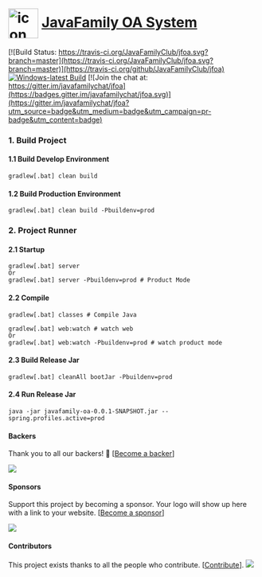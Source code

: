 # <a href="https://javafamilyclub.github.io/jfoa/"><img width="60px" align="center" src="https://s1.ax1x.com/2020/08/28/donrLD.png" alt="icon"/></a> [JavaFamily OA System](https://javafamilyclub.github.io/jfoa) 

[![Build Status: https://travis-ci.org/JavaFamilyClub/jfoa.svg?branch=master](https://travis-ci.org/JavaFamilyClub/jfoa.svg?branch=master)](https://travis-ci.org/github/JavaFamilyClub/jfoa)
[![Windows-latest Build](https://github.com/JavaFamilyClub/jfoa/workflows/Windows-latest%20Build/badge.svg)](https://github.com/JavaFamilyClub/jfoa/actions?query=workflow%3A%22Windows-latest+Build%22)
[![Join the chat at: https://gitter.im/javafamilychat/jfoa](https://badges.gitter.im/javafamilychat/jfoa.svg)](https://gitter.im/javafamilychat/jfoa?utm_source=badge&utm_medium=badge&utm_campaign=pr-badge&utm_content=badge)

### 1. Build Project
#### 1.1 Build Develop Environment
``` shell script
gradlew[.bat] clean build
```

#### 1.2 Build Production Environment
``` shell script
gradlew[.bat] clean build -Pbuildenv=prod
```

### 2. Project Runner
#### 2.1 Startup
``` shell script
gradlew[.bat] server
Or
gradlew[.bat] server -Pbuildenv=prod # Product Mode
```

#### 2.2 Compile
```shell script
gradlew[.bat] classes # Compile Java 
```

```shell script
gradlew[.bat] web:watch # watch web
Or
gradlew[.bat] web:watch -Pbuildenv=prod # watch product mode
```

#### 2.3 Build Release Jar

```shell script
gradlew[.bat] cleanAll bootJar -Pbuildenv=prod
```

#### 2.4 Run Release Jar

```shell script
java -jar javafamily-oa-0.0.1-SNAPSHOT.jar --spring.profiles.active=prod
```

#### Backers

Thank you to all our backers! 🙏 [[Become a backer](https://opencollective.com/jfoa#backer)]

<a href="https://opencollective.com/jfoa#backer" target="_blank"><img src="https://opencollective.com/jfoa/backer.svg?width=890"></a>

#### Sponsors

Support this project by becoming a sponsor. Your logo will show up here with a link to your website. [[Become a sponsor](https://opencollective.com/jfoa#sponsor)]

<a href="https://opencollective.com/jfoa/sponsor/0/website" target="_blank"><img src="https://opencollective.com/jfoa/sponsor/0/avatar.svg"></a>

#### Contributors

This project exists thanks to all the people who contribute. [[Contribute](CONTRIBUTING.md)].
<a href="https://github.com/JavaFamilyClub/jfoa/graphs/contributors"><img src="https://opencollective.com/jfoa/contributors.svg?width=890" /></a>
